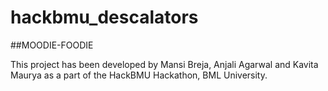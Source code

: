 # hackbmu_descalators
##MOODIE-FOODIE

This project has been developed by Mansi Breja, Anjali Agarwal and Kavita Maurya as a part of the HackBMU Hackathon, BML University.

